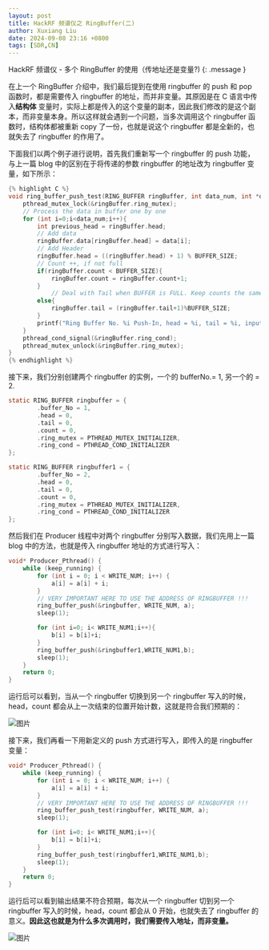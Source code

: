 ```yaml
---
layout: post
title: HackRF 频谱仪之 RingBuffer(二)
author: Xuxiang Liu
date: 2024-09-08 23:16 +0800
tags: [SDR,CN]
---
```


HackRF 频谱仪 - 多个 RingBuffer 的使用（传地址还是变量?)
{: .message }

在上一个 RingBuffer 介绍中，我们最后提到在使用 ringbuffer 的 push 和 pop 函数时，都是需要传入 ringbuffer 的地址，而并非变量。其原因是在 C 语言中传入**结构体** 变量时，实际上都是传入的这个变量的副本，因此我们修改的是这个副本，而非变量本身。所以这样就会遇到一个问题，当多次调用这个 ringbuffer 函数时，结构体都被重新 copy 了一份，也就是说这个 ringbuffer 都是全新的，也就失去了 ringbuffer 的作用了。

下面我们以两个例子进行说明，首先我们重新写一个 ringbuffer 的 push 功能，与上一篇 blog 中的区别在于将传递的参数 ringbuffer 的地址改为 ringbuffer 变量，如下所示：

```C
{% highlight C %}
void ring_buffer_push_test(RING_BUFFER ringBuffer, int data_num, int *data){
    pthread_mutex_lock(&ringBuffer.ring_mutex);
    // Process the data in buffer one by one
    for (int i=0;i<data_num;i++){
        int previous_head = ringBuffer.head;
        // Add data
        ringBuffer.data[ringBuffer.head] = data[i];
        // Add Header
        ringBuffer.head = ((ringBuffer.head) + 1) % BUFFER_SIZE;
        // Count ++, if not full
        if(ringBuffer.count < BUFFER_SIZE){
            ringBuffer.count = ringBuffer.count+1;
        }
            // Deal with Tail when BUFFER is FULL. Keep counts the same
        else{
            ringBuffer.tail = (ringBuffer.tail+1)%BUFFER_SIZE;
        }
        printf("Ring Buffer No. %i Push-In, head = %i, tail = %i, inputData = %i, DataToRead = %i \n",ringBuffer.buffer_No,ringBuffer.head,ringBuffer.tail, ringBuffer.data[previous_head],ringBuffer.count);
    }
    pthread_cond_signal(&ringBuffer.ring_cond);
    pthread_mutex_unlock(&ringBuffer.ring_mutex);
}
{% endhighlight %}
```

接下来，我们分别创建两个 ringbuffer 的实例，一个的 bufferNo.= 1, 另一个的 = 2.

```C
static RING_BUFFER ringbuffer = {
        .buffer_No = 1,
        .head = 0,
        .tail = 0,
        .count = 0,
        .ring_mutex = PTHREAD_MUTEX_INITIALIZER,
        .ring_cond = PTHREAD_COND_INITIALIZER
};

static RING_BUFFER ringbuffer1 = {
        .buffer_No = 2,
        .head = 0,
        .tail = 0,
        .count = 0,
        .ring_mutex = PTHREAD_MUTEX_INITIALIZER,
        .ring_cond = PTHREAD_COND_INITIALIZER
};
```

然后我们在 Producer 线程中对两个 ringbuffer 分别写入数据，我们先用上一篇 blog 中的方法，也就是传入 ringbuffer 地址的方式进行写入：

```C
void* Producer_Pthread() {
    while (keep_running) {
        for (int i = 0; i < WRITE_NUM; i++) {
            a[i] = a[i] + i;
        }
        // VERY IMPORTANT HERE TO USE THE ADDRESS OF RINGBUFFER !!!
        ring_buffer_push(&ringbuffer, WRITE_NUM, a);
        sleep(1);

        for (int i=0; i< WRITE_NUM1;i++){
            b[i] = b[i]+i;
        }
        ring_buffer_push(&ringbuffer1,WRITE_NUM1,b);
        sleep(1);
    }
    return 0;
}
```

运行后可以看到，当从一个 ringbuffer 切换到另一个 ringbuffer 写入的时候，head，count 都会从上一次结束的位置开始计数，这就是符合我们预期的：

![图片](https://github.com/user-attachments/assets/44d6189f-e353-4008-8dcb-ac52355d65a9)

接下来，我们再看一下用新定义的 push 方式进行写入，即传入的是 ringbuffer 变量：

```C
void* Producer_Pthread() {
    while (keep_running) {
        for (int i = 0; i < WRITE_NUM; i++) {
            a[i] = a[i] + i;
        }
        // VERY IMPORTANT HERE TO USE THE ADDRESS OF RINGBUFFER !!!
        ring_buffer_push_test(ringbuffer, WRITE_NUM, a);
        sleep(1);

        for (int i=0; i< WRITE_NUM1;i++){
            b[i] = b[i]+i;
        }
        ring_buffer_push_test(ringbuffer1,WRITE_NUM1,b);
        sleep(1);
    }
    return 0;
}
```

运行后可以看到输出结果不符合预期，每次从一个 ringbuffer 切到另一个 ringbuffer 写入的时候，head，count 都会从 0 开始，也就失去了 ringbuffer 的意义。**因此这也就是为什么多次调用时，我们需要传入地址，而非变量。**

![图片](https://github.com/user-attachments/assets/710b3237-09a6-406e-b634-5133672bfa6d)


